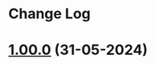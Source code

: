 # Change Log

<a name="1.00.0"></a>
# [1.00.0](https://github.com/Endebert/squadmc/compare/v2.12.3...v2.14.0) (31-05-2024)
